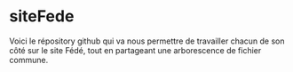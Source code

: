 # siteFede
Voici le répository github qui va nous permettre de travailler chacun de son côté sur le site Fédé, tout en partageant une arborescence de fichier commune.
